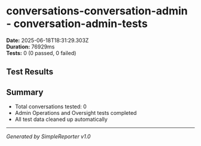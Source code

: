 # conversations-conversation-admin - conversation-admin-tests

**Date:** 2025-06-18T18:31:29.303Z  
**Duration:** 76929ms  
**Tests:** 0 (0 passed, 0 failed)

## Test Results



## Summary

- Total conversations tested: 0
- Admin Operations and Oversight tests completed
- All test data cleaned up automatically

---
*Generated by SimpleReporter v1.0*
